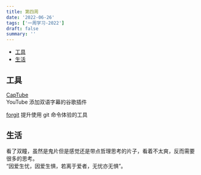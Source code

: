 ```yaml
---
title: 第四周
date: '2022-06-26'
tags: ['一周学习-2022']
draft: false
summary: ''
---
```


- [工具](#工具)
- [生活](#生活)

## 工具

[CapTube](https://github.com/dannvix/CapTube)  
YouTube 添加双语字幕的谷歌插件

[forgit](https://github.com/wfxr/forgit)
提升使用 git 命令体验的工具

## 生活

看了双瞳，虽然是鬼片但是感觉还是带点哲理思考的片子，看着不太爽，反而需要很多的思考。  
“因爱生忧，因爱生惧，若离于爱者，无忧亦无惧”。
